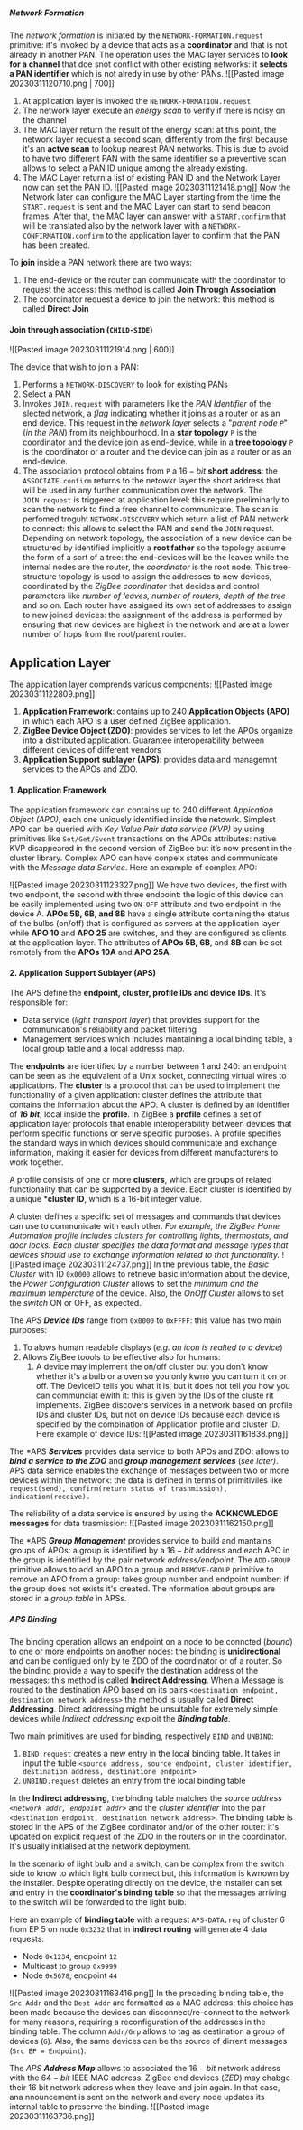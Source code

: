 
##### Network Formation
The *network formation* is initiated by the `NETWORK-FORMATION.request` primitive: it's invoked by a device that acts as a **coordinator** and that is not already in another PAN. 
The operation uses the MAC layer services to **look for a channel** that doe snot conflict with other existing networks: it **selects a PAN identifier** which is not alredy in use by other PANs. 
![[Pasted image 20230311120710.png | 700]]

1. At application layer is invoked the `NETWORK-FORMATION.request`
2. The network layer execute an *energy scan* to verify if there is noisy on the channel
3. The MAC layer return the result of the energy scan: at this point, the network layer request a second scan, differently from the first because it's an **actve scan** to lookup nearest PAN networks. This is due to avoid to have two different PAN with the same identifier so a preventive scan allows to select a PAN ID unique among the already existing. 
4. The MAC Layer return a list of existing PAN ID and the Network Layer now can set the PAN ID. 
![[Pasted image 20230311121418.png]]
Now the Network later can configure the MAC Layer starting from the time the `START.request` is sent and the MAC Layer can start to send beacon frames. After that, the MAC layer can answer with a `START.confirm` that will be translated also by the network layer with a `NETWORK-CONFIRMATION.confirm`  to the application layer to confirm that the PAN has been created.

To **join** inside a PAN network there are two ways:
1. The end-device or the router can communicate with the coordinator to request the access: this method is called **Join Through Association**
2. The coordinator request a device to join the network: this method is called **Direct Join**

#### Join through association (`CHILD-SIDE`)
![[Pasted image 20230311121914.png | 600]]

The device that wish to join a PAN:
1. Performs a `NETWORK-DISCOVERY` to look for existing PANs
2. Select a PAN
3. Invokes `JOIN.request` with parameters like the *PAN Identifier* of the slected network, a *flag* indicating whether it joins as a router or as an end device. This request in the *network layer* selects a "*parent node `P`*" (*in the PAN*) from its neighbourhood. In a **star topology** `P` is the coordinator and the device join as end-device, while in a **tree topology** `P` is the coordinator or a router and the device can join as a router or as an end-device. 
4. The association protocol obtains from `P` a $16-bit$ **short address**: the `ASSOCIATE.confirm` returns to the netowkr layer the short address that will be used in any further communication over the network. 
The `JOIN.request` is triggered at application level: this require preliminarly to scan the network to find a free channel to communicate. The scan is perfomed troguht `NETWORK-DISCOVERY` which return a list of PAN network to connect: this allows to select the PAN and send the `JOIN` request. 
Depending on network topology, the association of a new device can be structured by identified implicitly a **root father** so the topology assume the form of a sort of a tree: the end-devices will be the leaves while the internal nodes are the router, the *coordinator* is the root node. This tree-structure topology is used to assign the addresses to new devices, coordinated by the *ZigBee coordinator* that decides and control parameters like *number of leaves, number of routers, depth of the tree* and so on. Each router have assigned its own set of addresses to assign to new joined devices: the assignment of the address is performed by ensuring that new devices are highest in the network and are at a lower number of hops from the root/parent router. 


## Application Layer
The application layer comprends various components:
![[Pasted image 20230311122809.png]]
1. **Application Framework**: contains up to 240 **Application Objects (APO)** in which each APO is a user defined ZigBee application.
2. **ZigBee Device Object (ZDO)**: provides services to let the APOs organize into a distributed application. Guarantee interoperability between different devices of different vendors
3. **Application Support sublayer (APS)**: provides data and managemnt services to the APOs and ZDO.
 
#### 1. Application Framework
The application framework can contains up to 240 different *Appication Object (APO)*, each one uniquely identified inside the netowrk. 
Simplest APO can be queried with *Key Value Pair data service (KVP)* by using primitives like `Set/Get/Event` transactions on the APOs attributes: native KVP disappeared in the second version of ZigBee but it’s now present in the cluster library.
Complex APO can have conpelx states and communicate with the *Message data Service*. Here an example of complex APO:

![[Pasted image 20230311123327.png]]
We have two devices, the first with two endpoint, the second with three endpoint: the logic of this device can be easily implemented using two `ON-OFF` attribute and two endpoint in the device A.
**APOs 5B, 6B, and 8B** have a single attribute containing the status of the bulbs (on/off) that is configured as servers at the application layer while **APO 10** and **APO 25** are switches, and they are configured as clients at the application layer. The attributes of **APOs 5B, 6B**, and **8B** can be set remotely from the **APOs 10A** and  **APO 25A**. 

#### 2. Application Support Sublayer (APS)
The APS define the **endpoint, cluster, profile IDs and device IDs**. It's responsible for:
- Data service (*light transport layer*) that provides support for the communication's reliability and packet filtering
- Management services which includes mantaining a local binding table, a local group table and a local addresss map. 

The **endpoints** are identified by a number between 1 and 240: an endpoint can be seen as the equivalent of a Unix socket, connecting virtual wires to applications. 
The **cluster** is a protocol that can be used to implement the functionality of a given application: cluster defines the attribute that contains the information about the APO. A cluster is defined by an identifier of ***16 bit***, local inside the **profile**. In ZigBee a **profile** defines a set of application layer protocols that enable interoperability between devices that perform specific functions or serve specific purposes. A profile specifies the standard ways in which devices should communicate and exchange information, making it easier for devices from different manufacturers to work together.

A profile consists of one or more **clusters**, which are groups of related functionality that can be supported by a device. Each cluster is identified by a unique ***cluster ID**, which is a 16-bit integer value.

A cluster defines a specific set of messages and commands that devices can use to communicate with each other. *For example, the ZigBee Home Automation profile includes clusters for controlling lights, thermostats, and door locks. Each cluster specifies the data format and message types that devices should use to exchange information related to that functionality.*
![[Pasted image 20230311124737.png]]
In the previous table, the *Basic Cluster* with ID `0x0000` allows to retrieve basic information about the device, the *Power Configuration Cluster* allows to set the *minimum and the maximum temperature* of the device. Also, the *OnOff Cluster* allows to set the *switch* ON or OFF, as expected.  

The *APS **Device IDs*** range from `0x0000` to `0xFFFF`: this value has two main purposes:
1. To alows human readable displays (*e.g. an icon is realted to a device*)
2. Allows ZigBee toools to be effective also for humans:
	1. A device may implement the on/off cluster but you don't know whether it's a bulb or a oven so you only kwno you can turn it on or off. The DeviceID tells you what it is, but it does not tell you how you can communciat ewith it: this is given by the IDs of the cluste rit implements.
ZigBee discovers services in a network based on profile IDs and cluster IDs, but not on device IDs because each device is specified by the combination of Application profile and cluster ID.
Here example of device IDs:
![[Pasted image 20230311161838.png]]


The *APS ***Services*** provides data service to both APOs and ZDO: allows to ***bind a service to the ZDO*** and ***group management services*** (*see later)*. APS data service enables the exchange of messages between two or more devices within the network: the data is defined in terms of primitiviles like `request(send), confirm(return status of trasnmission), indication(receive). `

The reliability of a data service is ensured by using the **ACKNOWLEDGE messages** for data trasmission:
![[Pasted image 20230311162150.png]]

The *APS ***Group Management*** provides service to build and mantains groups of APOs: a group is identified by a $16-bit$ address and each APO in the group is identified by the pair network *address/endpoint*. The `ADD-GROUP` primitive allows to add an APO to a group and `REMOVE-GROUP` primitive to remove an APO from a group: takes group number and endpoint number; if the group does not exists it's created. The nformation about groups are stored in a *group table* in APSs.

##### APS Binding
The binding operation allows an endpoint on a node to be conncted (*bound*) to one or more endpoints on another nodes: the binding is **unidirectional** and can be configued only by te ZDO of the coordinator or of a router. So the binding provide a way to specify the destination address of the messages: this method is called **Indirect Addressing**.
When a Message is routed to the destination APO based on its pairs `<destination endpoint, destination network address>` the method is usually called **Direct Addressing**. Direct addressing might be unsuitable for extremely simple devices while *Indirect addressing* exploit the ***Binding table***. 

Two main primitives are used for binding, respectively `BIND` and `UNBIND`:
1. `BIND.request` creates a new entry in the local binding table. It takes in input the tuble `<source address, source endpoint, cluster identifier, destination address, destinatione endpoint>`
2. `UNBIND.request` deletes an entry from the local binding table

In the **Indirect addressing**, the binding table matches the *source address `<network addr, endpoint addr>`* and the *cluster identifier* into the pair `<destination endpoint, destination network address>`. The binding table is stored in the APS of the ZigBee cordinator and/or of the other router: it's updated on explicit request of the ZDO in the routers on in the coordinator. It's usually initialised at the network deployment. 

In the scenario of light bulb and a switch, can be complex from the switch side to know to which light bulb connect but, this information is kwnown by the installer. Despite operating directly on the device, the installer can set and entry in the **coordinator's binding table** so that the messages arriving to the switch will be forwarded to the light bulb. 

Here an example of **binding table** with a request `APS-DATA.req` of cluster 6 from EP 5 on node `0x3232` that in **indirect routing** will generate 4 data requests:
- Node `0x1234`, endpoint `12`
- Multicast to group `0x9999`
- Node `0x5678`, endpoint `44`

![[Pasted image 20230311163416.png]]
In the preceding binding table, the `Src Addr` and the `Dest Addr` are formatted as a MAC address: this choice has been made because the devices can disconnect/re-connect to the network for many reasons, requiring a reconfiguration of the addresses in the binding table. 
The column `Addr/Grp` allows to tag as destination a group of devices (`G`). Also, the same devices can be the source of dirrent messages (`Src EP = Endpoint`). 

The *APS **Address Map*** allows to associated the $16-bit$ network address with the $64-bit$ IEEE MAC address: ZigBee end devices (*ZED*) may chabge their 16 bit network address when they leave and join again. In that case, ana nnouncement is sent on the network and every node updates its internal table to preserve the binding. 
![[Pasted image 20230311163736.png]]




